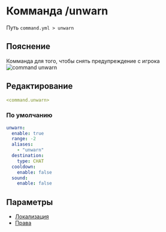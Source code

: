 # Комманда /unwarn
Путь `command.yml > unwarn`

## Пояснение
Комманда для того, чтобы снять предупреждение с игрока
![command unwarn](/commandunwarn.png)

## Редактирование
```yaml
<command.unwarn>
```

### По умолчанию
```yaml
unwarn:
  enable: true
  range: -2
  aliases:
    - "unwarn"
  destination:
    type: CHAT
  cooldown:
    enable: false
  sound:
    enable: false
```

## Параметры

- [Локализация](/docs/localizations/ru_ru/command/unwarn/)
- [Права](/docs/permission/command/unwarn/)

<!--@include: @/parts/enable.md-->
<!--@include: @/parts/range.md-->
<!--@include: @/parts/aliases.md-->
<!--@include: @/parts/destination.md-->
<!--@include: @/parts/cooldown.md-->
<!--@include: @/parts/sound.md-->